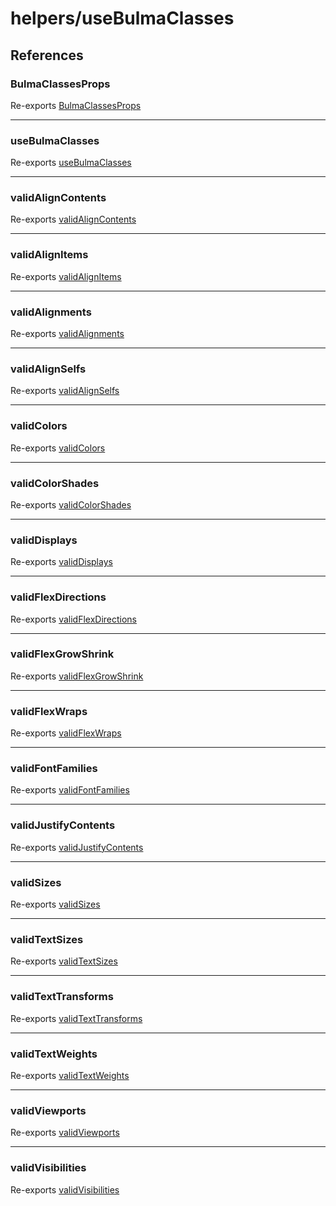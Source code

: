 # helpers/useBulmaClasses

## References

### BulmaClassesProps

Re-exports [BulmaClassesProps](interfaces/BulmaClassesProps.md)

***

### useBulmaClasses

Re-exports [useBulmaClasses](functions/useBulmaClasses.md)

***

### validAlignContents

Re-exports [validAlignContents](variables/validAlignContents.md)

***

### validAlignItems

Re-exports [validAlignItems](variables/validAlignItems.md)

***

### validAlignments

Re-exports [validAlignments](variables/validAlignments.md)

***

### validAlignSelfs

Re-exports [validAlignSelfs](variables/validAlignSelfs.md)

***

### validColors

Re-exports [validColors](variables/validColors.md)

***

### validColorShades

Re-exports [validColorShades](variables/validColorShades.md)

***

### validDisplays

Re-exports [validDisplays](variables/validDisplays.md)

***

### validFlexDirections

Re-exports [validFlexDirections](variables/validFlexDirections.md)

***

### validFlexGrowShrink

Re-exports [validFlexGrowShrink](variables/validFlexGrowShrink.md)

***

### validFlexWraps

Re-exports [validFlexWraps](variables/validFlexWraps.md)

***

### validFontFamilies

Re-exports [validFontFamilies](variables/validFontFamilies.md)

***

### validJustifyContents

Re-exports [validJustifyContents](variables/validJustifyContents.md)

***

### validSizes

Re-exports [validSizes](variables/validSizes.md)

***

### validTextSizes

Re-exports [validTextSizes](variables/validTextSizes.md)

***

### validTextTransforms

Re-exports [validTextTransforms](variables/validTextTransforms.md)

***

### validTextWeights

Re-exports [validTextWeights](variables/validTextWeights.md)

***

### validViewports

Re-exports [validViewports](variables/validViewports.md)

***

### validVisibilities

Re-exports [validVisibilities](variables/validVisibilities.md)
